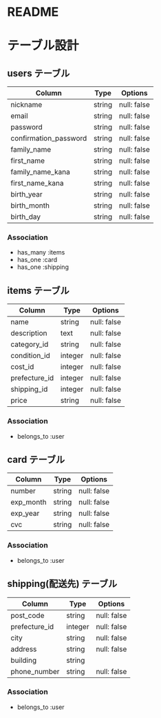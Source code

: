 # README

# テーブル設計

## users テーブル

| Column                | Type   | Options     |
| --------------------- | ------ | ----------- |
| nickname              | string | null: false |
| email                 | string | null: false |
| password              | string | null: false |
| confirmation_password | string | null: false |
| family_name           | string | null: false |
| first_name            | string | null: false |
| family_name_kana      | string | null: false |
| first_name_kana       | string | null: false |
| birth_year            | string | null: false |
| birth_month           | string | null: false |
| birth_day             | string | null: false |

### Association

- has_many :items
- has_one :card
- has_one :shipping

## items テーブル

| Column        | Type    | Options     |
| ------------- | --------| ----------- |
| name          | string  | null: false |
| description   | text    | null: false |
| category_id   | string  | null: false |
| condition_id  | integer | null: false |
| cost_id       | integer | null: false |
| prefecture_id | integer | null: false |
| shipping_id   | integer | null: false |
| price         | string  | null: false |

### Association

- belongs_to :user

## card テーブル

| Column        | Type    | Options     |
| ------------- | --------| ----------- |
| number        | string  | null: false |
| exp_month     | string  | null: false |
| exp_year      | string  | null: false |
| cvc           | string  | null: false |

### Association

- belongs_to :user

 ## shipping(配送先) テーブル

| Column        | Type    | Options     |
| ------------- | --------| ----------- |
| post_code     | string  | null: false |
| prefecture_id | integer | null: false |
| city          | string  | null: false |
| address       | string  | null: false |
| building      | string  |             |
| phone_number  | string  | null: false |

### Association

- belongs_to :user